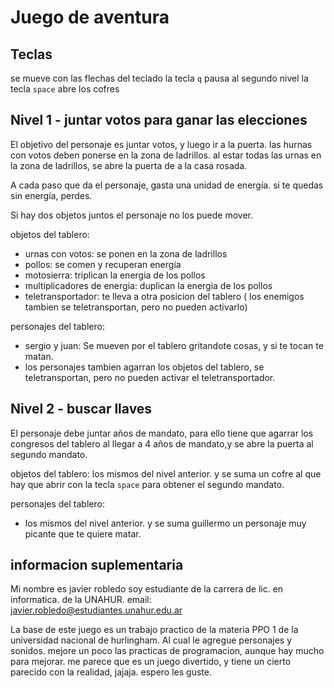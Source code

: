 # Juego de aventura

## Teclas
se mueve con las flechas del teclado
la tecla `q` pausa al segundo nivel
la tecla `space` abre los cofres

## Nivel 1 - juntar votos para ganar las elecciones

El objetivo del personaje es juntar votos, y luego ir a la puerta.
las hurnas con votos deben ponerse en la zona de ladrillos. al estar todas las urnas en la zona de ladrillos, se abre la puerta de a la casa rosada.

A cada paso que da el personaje, gasta una unidad de energía.
si te quedas sin energía, perdes.

Si hay dos objetos juntos el personaje no los puede mover.

objetos del tablero:
- urnas con votos: se ponen en la zona de ladrillos
- pollos: se comen y recuperan energía
- motosierra: triplican la energia de los pollos
- multiplicadores de energia: duplican la energia de los pollos
- teletransportador: te lleva a otra posicion del tablero ( los enemigos tambien se teletransportan, pero no pueden activarlo)

personajes del tablero:
- sergio y juan: Se mueven por el tablero gritandote cosas, y si te tocan te matan.
- los personajes tambien agarran los objetos del tablero, se teletransportan, pero no pueden activar el teletransportador.

## Nivel 2 - buscar llaves
El personaje debe juntar años de mandato, para ello tiene que agarrar los congresos del tablero al llegar a 4 años de mandato,y se abre la puerta al segundo mandato.

objetos del tablero:
los mismos del nivel anterior.
y se suma un cofre al que hay que abrir con la tecla `space` para obtener el segundo mandato.

personajes del tablero:
- los mismos del nivel anterior. y se suma guillermo un personaje muy picante que te quiere matar.


## informacion suplementaria

Mi nombre es javier robledo soy estudiante de la carrera de lic. en informatica. de la UNAHUR.
email: javier.robledo@estudiantes.unahur.edu.ar


La base de este juego es un trabajo practico de la materia PPO 1 de la universidad nacional de hurlingham.
Al cual le agregue personajes y sonidos. mejore un poco las practicas de programacion, aunque hay mucho para mejorar.
me parece que es un juego divertido, y tiene un cierto parecido con la realidad, jajaja. espero les guste.

